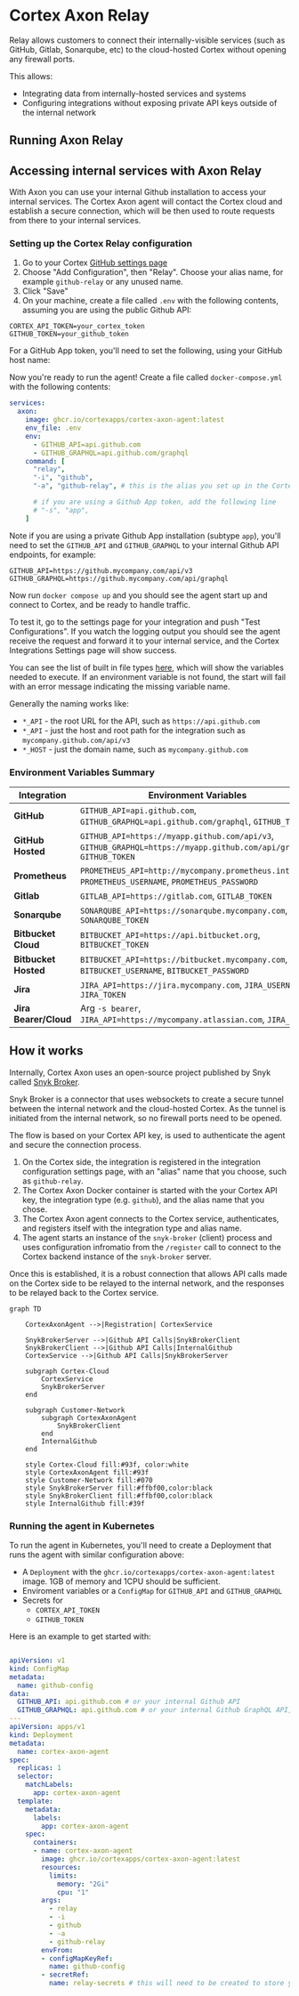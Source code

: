 # Cortex Axon Relay

Relay allows customers to connect their internally-visible services (such as GitHub, Gitlab, Sonarqube, etc) to the cloud-hosted Cortex without opening any firewall ports.

This allows:

* Integrating data from internally-hosted services and systems
* Configuring integrations without exposing private API keys outside of the internal network

## Running Axon Relay

## Accessing internal services with Axon Relay

With Axon you can use your internal Github installation to access your internal services. The Cortex Axon agent will contact the Cortex cloud and establish a secure connection, which will be then used to route requests from there to your internal services.

### Setting up the Cortex Relay configuration 

1. Go to your Cortex [GitHub settings page](https://app.getcortexapp.com/admin/settings/github) 
2. Choose "Add Configuration", then "Relay".  Choose your alias name, for example `github-relay` or any unused name.
3. Click "Save"
4. On your machine, create a file called `.env` with the following contents, assuming you are using the public Github API:

```
CORTEX_API_TOKEN=your_cortex_token
GITHUB_TOKEN=your_github_token
```

For a GitHub App token, you'll need to set the following, using your GitHub host name:


Now you're ready to run the agent!  Create a file called `docker-compose.yml` with the following contents:

```yaml
services:
  axon:
    image: ghcr.io/cortexapps/cortex-axon-agent:latest
    env_file: .env
    env:
      - GITHUB_API=api.github.com
      - GITHUB_GRAPHQL=api.github.com/graphql
    command: [
      "relay",
      "-i", "github",
      "-a", "github-relay", # this is the alias you set up in the Cortex UI

      # if you are using a Github App token, add the following line
      # "-s", "app",
    ]
```

Note if you are using a private Github App installation (subtype `app`), you'll need to set the `GITHUB_API` and `GITHUB_GRAPHQL` to your internal Github API endpoints, for example:

```
GITHUB_API=https://github.mycompany.com/api/v3
GITHUB_GRAPHQL=https://github.mycompany.com/api/graphql
```

Now run `docker compose up` and you should see the agent start up and connect to Cortex, and be ready to handle traffic.

To test it, go to the settings page for your integration and push "Test Configurations". If you watch the logging output you should see the agent receive the request and forward it to your internal service, and the Cortex Integrations Settings page will show success.

You can see the list of built in file types [here](agent/server/snykbroker/accept_files), which will show the variables needed to execute. If an environment variable
is not found, the start will fail with an error message indicating the missing variable name.

Generally the naming works like:

* `*_API` - the root URL for the API, such as `https://api.github.com`
* `*_API` - just the host and root path for the integration such as `mycompany.github.com/api/v3`
* `*_HOST` - just the domain name, such as `mycompany.github.com`


### Environment Variables Summary

| Integration    | Environment Variables                                                                                               |
|----------------|---------------------------------------------------------------------------------------------------------------------|
| **GitHub**     | `GITHUB_API=api.github.com`, `GITHUB_GRAPHQL=api.github.com/graphql`, `GITHUB_TOKEN`                |
| **GitHub Hosted** | `GITHUB_API=https://myapp.github.com/api/v3`, `GITHUB_GRAPHQL=https://myapp.github.com/api/graphql`, `GITHUB_TOKEN` |
| **Prometheus** | `PROMETHEUS_API=http://mycompany.prometheus.internal`, `PROMETHEUS_USERNAME`, `PROMETHEUS_PASSWORD`                 |
| **Gitlab**     | `GITLAB_API=https://gitlab.com`, `GITLAB_TOKEN`                                                                     |
| **Sonarqube**  | `SONARQUBE_API=https://sonarqube.mycompany.com`, `SONARQUBE_TOKEN`                                                 |
| **Bitbucket Cloud**  | `BITBUCKET_API=https://api.bitbucket.org`, `BITBUCKET_TOKEN`                    |
| **Bitbucket Hosted**  | `BITBUCKET_API=https://bitbucket.mycompany.com`, `BITBUCKET_USERNAME`, `BITBUCKET_PASSWORD`                |
| **Jira**  | `JIRA_API=https://jira.mycompany.com`, `JIRA_USERNAME`, `JIRA_TOKEN`                |
| **Jira Bearer/Cloud**  | Arg `-s bearer`, `JIRA_API=https://mycompany.atlassian.com`, `JIRA_TOKEN`                |

## How it works

Internally, Cortex Axon uses an open-source project published by Snyk called [Snyk Broker](https://docs.snyk.io/enterprise-setup/snyk-broker). 

Snyk Broker is a connector that uses websockets to create a secure tunnel between the internal network and the cloud-hosted Cortex. As the tunnel is initiated from the internal network, so no firewall ports need to be opened.

The flow is based on your Cortex API key, is used to authenticate the agent and secure the connection process.

1. On the Cortex side, the integration is registered in the integration configuration settings page, with an "alias" name that you choose, such as `github-relay`.
2. The Cortex Axon Docker container is started with the your Cortex API key, the integration type (e.g. `github`), and the alias name that you chose. 
3. The Cortex Axon agent connects to the Cortex service, authenticates, and registers itself with the integration type and alias name.
4. The agent starts an instance of the `snyk-broker` (client) process and uses configuration infromatio from the `/register` call to connect to the Cortex backend instance of the `snyk-broker` server.

Once this is established, it is a robust connection that allows API calls made on the Cortex side to be relayed to the internal network, and the responses to be relayed back to the Cortex service.


```mermaid
graph TD
   
    CortexAxonAgent -->|Registration| CortexService

    SnykBrokerServer -->|Github API Calls|SnykBrokerClient
    SnykBrokerClient -->|Github API Calls|InternalGithub
    CortexService -->|Github API Calls|SnykBrokerServer

    subgraph Cortex-Cloud
        CortexService        
        SnykBrokerServer
    end

    subgraph Customer-Network
        subgraph CortexAxonAgent
            SnykBrokerClient
        end
        InternalGithub
    end

    style Cortex-Cloud fill:#93f, color:white
    style CortexAxonAgent fill:#93f
    style Customer-Network fill:#070
    style SnykBrokerServer fill:#ffbf00,color:black
    style SnykBrokerClient fill:#ffbf00,color:black
    style InternalGithub fill:#39f
```


### Running the agent in Kubernetes

To run the agent in Kubernetes, you'll need to create a Deployment that runs the agent with similar configuration above:

* A `Deployment` with the `ghcr.io/cortexapps/cortex-axon-agent:latest` image. 1GB of memory and 1CPU should be sufficient.
* Enviroment variables or a `ConfigMap` for `GITHUB_API` and `GITHUB_GRAPHQL`
* Secrets for
    * `CORTEX_API_TOKEN`
    * `GITHUB_TOKEN`
    
Here is an example to get started with:

```yaml

apiVersion: v1
kind: ConfigMap
metadata:
  name: github-config
data:
  GITHUB_API: api.github.com # or your internal Github API
  GITHUB_GRAPHQL: api.github.com # or your internal Github GraphQL API, minus /graphql
---
apiVersion: apps/v1
kind: Deployment
metadata:
  name: cortex-axon-agent
spec:
  replicas: 1
  selector:
    matchLabels:
      app: cortex-axon-agent
  template:
    metadata:
      labels:
        app: cortex-axon-agent
    spec:
      containers:
      - name: cortex-axon-agent
        image: ghcr.io/cortexapps/cortex-axon-agent:latest
        resources:
          limits:
            memory: "2Gi"
            cpu: "1"
        args:
          - relay
          - -i
          - github
          - -a
          - github-relay
        envFrom:
        - configMapKeyRef:
          name: github-config
        - secretRef:
          name: relay-secrets # this will need to be created to store your Cortex and Github keys
```



